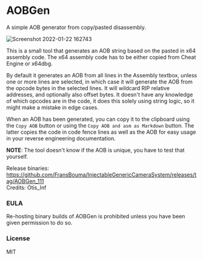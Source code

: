 AOBGen
============================
A simple AOB generator from copy/pasted disassembly.

![Screenshot 2022-01-22 162743](https://user-images.githubusercontent.com/3628530/150644907-3e4912a9-7d82-4c29-976f-abb51a2417e3.jpg)

This is a small tool that generates an AOB string based on the pasted in x64 assembly code. The x64 assembly code has to be either copied from Cheat Engine 
or x64dbg. 

By default it generates an AOB from all lines in the Assembly textbox, unless one or more lines are selected, in which case it will generate the AOB from 
the opcode bytes in the selected lines. It will wildcard RIP relative addresses, and optionally also offset bytes. It doesn't have any knowledge of which opcodes
are in the code, it does this solely using string logic, so it might make a mistake in edge cases. 

When an AOB has been generated, you can copy it to the clipboard using the `Copy AOB` button or using the `Copy AOB and asm as Markdown` button. The
latter copies the code in code fence lines as well as the AOB for easy usage in your reverse engineering documentation. 

**NOTE**: The tool doesn't know if the AOB is unique, you have to test that yourself.

Release binaries: https://github.com/FransBouma/InjectableGenericCameraSystem/releases/tag/AOBGen_111  
Credits: Otis_Inf

### EULA

Re-hosting binary builds of AOBGen is prohibited unless you have been given permission to do so. 

### License

MIT
